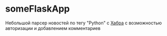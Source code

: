 # someFlaskApp

<p>Небольшой парсер новостей по тегу "Python" с <a href="https://habr.com/">Хабра</a> c возможностью авторизации и добавлением комментариев<p>
